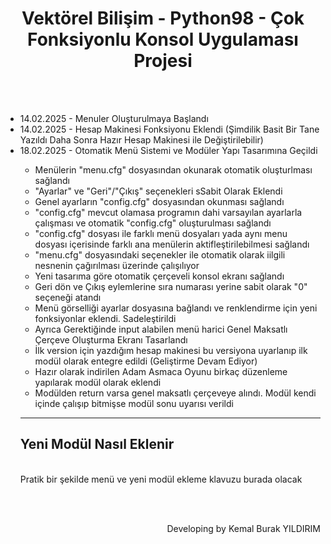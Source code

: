 <div align="center" id="title">
    <h1>Vektörel Bilişim - Python98 - Çok Fonksiyonlu Konsol Uygulaması Projesi</h1>
</div>
<br>
<br>
<div align="left" id="workflow">
    <ul>
    <li>14.02.2025 - Menuler Oluşturulmaya Başlandı</li>
    <li>14.02.2025 - Hesap Makinesi Fonksiyonu Eklendi (Şimdilik Basit Bir Tane Yazıldı Daha Sonra Hazır Hesap Makinesi ile Değiştirilebilir)</li>
    <li>18.02.2025 - Otomatik Menü Sistemi ve Modüler Yapı Tasarımına Geçildi</li>
    <ul>
    <li>Menülerin "menu.cfg" dosyasından okunarak otomatik oluşturlması sağlandı</li>
    <li>"Ayarlar" ve "Geri"/"Çıkış" seçenekleri sSabit Olarak Eklendi</li>
    <li>Genel ayarların "config.cfg" dosyasından okunması sağlandı</li>
    <li>"config.cfg" mevcut olamasa programın dahi varsayılan ayarlarla çalışması ve otomatik "config.cfg" oluşturulması sağlandı</li>
    <li>"config.cfg" dosyası ile farklı menü dosyaları yada aynı menu dosyası içerisinde farklı ana menülerin aktifleştirilebilmesi sağlandı</li>
    <li>"menu.cfg" dosyasındaki seçenekler ile otomatik olarak iilgili nesnenin çağırılması üzerinde çalışılıyor</li>
    <li>Yeni tasarıma göre otomatik çerçeveli konsol ekranı sağlandı</li>
    <li>Geri dön ve Çıkış eylemlerine sıra numarası yerine sabit olarak "0" seçeneği atandı</li>
    <li>Menü görselliği ayarlar dosyasına bağlandı ve renklendirme için yeni fonksiyonlar eklendi. Sadeleştirildi</li>
    <li>Ayrıca Gerektiğinde input alabilen menü harici Genel Maksatlı Çerçeve Oluşturma Ekranı Tasarlandı</li>
    <li>İlk version için yazdığım hesap makinesi bu versiyona uyarlanıp ilk modül olarak entegre edildi (Geliştirme Devam Ediyor)</li>
    <li>Hazır olarak indirilen Adam Asmaca Oyunu birkaç düzenleme yapılarak modül olarak eklendi</li>
    <li>Modülden return varsa genel maksatlı çerçeveye alındı. Modül kendi içinde çalışıp bitmişse modül sonu uyarısı verildi</li>
    </ul>

<hr>
    <h2>Yeni Modül Nasıl Eklenir</h2>
<br>
Pratik bir şekilde menü ve yeni modül ekleme klavuzu burada olacak
<br>

</div>
<br>
<br>
<p align="right">Developing by Kemal Burak YILDIRIM</p>